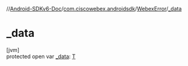 //[Android-SDKv6-Doc](../../../index.md)/[com.ciscowebex.androidsdk](../index.md)/[WebexError](index.md)/[_data](_data.md)

# _data

[jvm]\
protected open var [_data](_data.md): [T](../-completion-handler/index.md)
